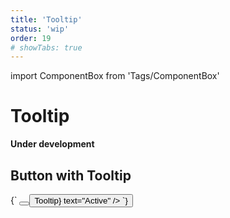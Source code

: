 ```yaml
---
title: 'Tooltip'
status: 'wip'
order: 19
# showTabs: true
---
```


import ComponentBox from 'Tags/ComponentBox'

# Tooltip

**Under development**

## Button with Tooltip

<ComponentBox>
{`
<Button tooltip="Tooltip" text="Hover" />
<Button left tooltip={<Tooltip active>Tooltip</Tooltip>} text="Active" />
`}
</ComponentBox>
